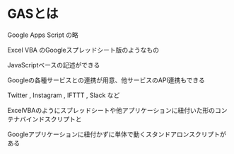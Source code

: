 # GASとは

Google Apps Script の略

Excel VBA のGoogleスプレッドシート版のようなもの

JavaScriptベースの記述ができる

Googleの各種サービスとの連携が用意、他サービスのAPI連携もできる

Twitter , Instagram , IFTTT , Slack など

ExcelVBAのようにスプレッドシートや他アプリケーションに紐付いた形のコンテナバインドスクリプトと

Googleアプリケーションに紐付かずに単体で動くスタンドアロンスクリプトがある
